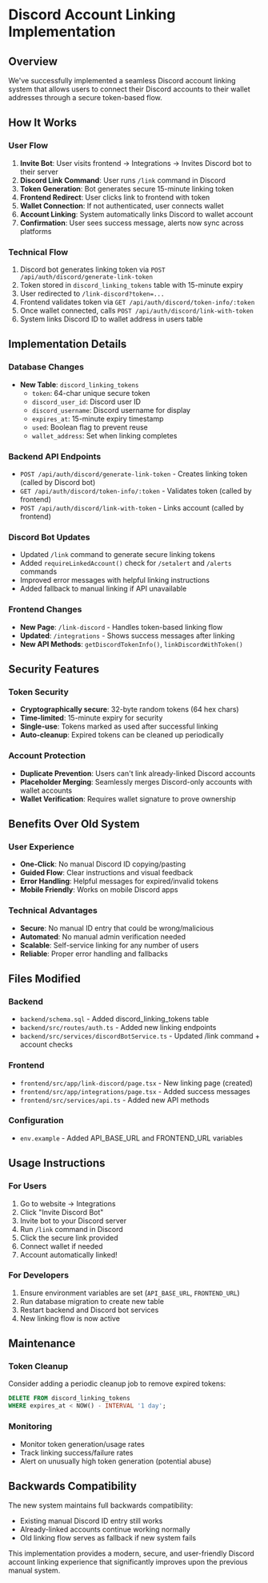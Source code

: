 # Discord Account Linking Implementation

## Overview

We've successfully implemented a seamless Discord account linking system that allows users to connect their Discord accounts to their wallet addresses through a secure token-based flow.

## How It Works

### User Flow
1. **Invite Bot**: User visits frontend → Integrations → Invites Discord bot to their server
2. **Discord Link Command**: User runs `/link` command in Discord 
3. **Token Generation**: Bot generates secure 15-minute linking token
4. **Frontend Redirect**: User clicks link to frontend with token
5. **Wallet Connection**: If not authenticated, user connects wallet
6. **Account Linking**: System automatically links Discord to wallet account
7. **Confirmation**: User sees success message, alerts now sync across platforms

### Technical Flow
1. Discord bot generates linking token via `POST /api/auth/discord/generate-link-token`
2. Token stored in `discord_linking_tokens` table with 15-minute expiry
3. User redirected to `/link-discord?token=...` 
4. Frontend validates token via `GET /api/auth/discord/token-info/:token`
5. Once wallet connected, calls `POST /api/auth/discord/link-with-token`
6. System links Discord ID to wallet address in users table

## Implementation Details

### Database Changes
- **New Table**: `discord_linking_tokens`
  - `token`: 64-char unique secure token
  - `discord_user_id`: Discord user ID
  - `discord_username`: Discord username for display
  - `expires_at`: 15-minute expiry timestamp
  - `used`: Boolean flag to prevent reuse
  - `wallet_address`: Set when linking completes

### Backend API Endpoints
- `POST /api/auth/discord/generate-link-token` - Creates linking token (called by Discord bot)
- `GET /api/auth/discord/token-info/:token` - Validates token (called by frontend)
- `POST /api/auth/discord/link-with-token` - Links account (called by frontend)

### Discord Bot Updates
- Updated `/link` command to generate secure linking tokens
- Added `requireLinkedAccount()` check for `/setalert` and `/alerts` commands
- Improved error messages with helpful linking instructions
- Added fallback to manual linking if API unavailable

### Frontend Changes
- **New Page**: `/link-discord` - Handles token-based linking flow
- **Updated**: `/integrations` - Shows success messages after linking
- **New API Methods**: `getDiscordTokenInfo()`, `linkDiscordWithToken()`

## Security Features

### Token Security
- **Cryptographically secure**: 32-byte random tokens (64 hex chars)
- **Time-limited**: 15-minute expiry for security
- **Single-use**: Tokens marked as used after successful linking
- **Auto-cleanup**: Expired tokens can be cleaned up periodically

### Account Protection
- **Duplicate Prevention**: Users can't link already-linked Discord accounts
- **Placeholder Merging**: Seamlessly merges Discord-only accounts with wallet accounts
- **Wallet Verification**: Requires wallet signature to prove ownership

## Benefits Over Old System

### User Experience
- **One-Click**: No manual Discord ID copying/pasting
- **Guided Flow**: Clear instructions and visual feedback
- **Error Handling**: Helpful messages for expired/invalid tokens
- **Mobile Friendly**: Works on mobile Discord apps

### Technical Advantages  
- **Secure**: No manual ID entry that could be wrong/malicious
- **Automated**: No manual admin verification needed
- **Scalable**: Self-service linking for any number of users
- **Reliable**: Proper error handling and fallbacks

## Files Modified

### Backend
- `backend/schema.sql` - Added discord_linking_tokens table
- `backend/src/routes/auth.ts` - Added new linking endpoints
- `backend/src/services/discordBotService.ts` - Updated /link command + account checks

### Frontend  
- `frontend/src/app/link-discord/page.tsx` - New linking page (created)
- `frontend/src/app/integrations/page.tsx` - Added success messages
- `frontend/src/services/api.ts` - Added new API methods

### Configuration
- `env.example` - Added API_BASE_URL and FRONTEND_URL variables

## Usage Instructions

### For Users
1. Go to website → Integrations 
2. Click "Invite Discord Bot" 
3. Invite bot to your Discord server
4. Run `/link` command in Discord
5. Click the secure link provided
6. Connect wallet if needed
7. Account automatically linked!

### For Developers
1. Ensure environment variables are set (`API_BASE_URL`, `FRONTEND_URL`)
2. Run database migration to create new table
3. Restart backend and Discord bot services
4. New linking flow is now active

## Maintenance

### Token Cleanup
Consider adding a periodic cleanup job to remove expired tokens:
```sql
DELETE FROM discord_linking_tokens 
WHERE expires_at < NOW() - INTERVAL '1 day';
```

### Monitoring
- Monitor token generation/usage rates
- Track linking success/failure rates  
- Alert on unusually high token generation (potential abuse)

## Backwards Compatibility

The new system maintains full backwards compatibility:
- Existing manual Discord ID entry still works
- Already-linked accounts continue working normally
- Old linking flow serves as fallback if new system fails

This implementation provides a modern, secure, and user-friendly Discord account linking experience that significantly improves upon the previous manual system. 